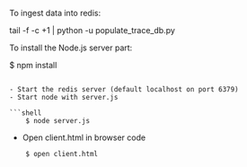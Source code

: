 To ingest data into redis:

tail -f -c +1 <path> | python -u populate_trace_db.py

To install the Node.js server part:

$ npm install
```

- Start the redis server (default localhost on port 6379)
- Start node with server.js

```shell
    $ node server.js
```

- Open client.html in browser code

```shell
    $ open client.html
```





